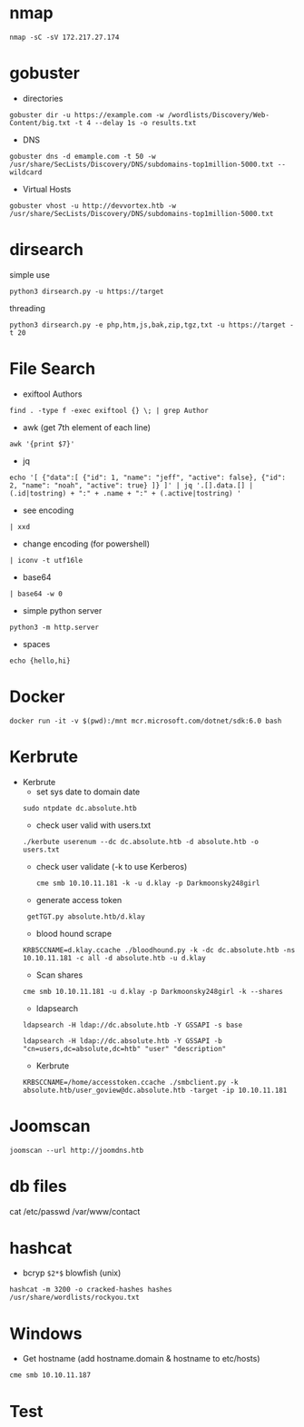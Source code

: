 # nmap
```
nmap -sC -sV 172.217.27.174
```

# gobuster
- directories
```
gobuster dir -u https://example.com -w /wordlists/Discovery/Web-Content/big.txt -t 4 --delay 1s -o results.txt
```
- DNS
```
gobuster dns -d emample.com -t 50 -w /usr/share/SecLists/Discovery/DNS/subdomains-top1million-5000.txt --wildcard
```
- Virtual Hosts
```
gobuster vhost -u http://devvortex.htb -w /usr/share/SecLists/Discovery/DNS/subdomains-top1million-5000.txt
```

# dirsearch

simple use

```
python3 dirsearch.py -u https://target
```
threading
```
python3 dirsearch.py -e php,htm,js,bak,zip,tgz,txt -u https://target -t 20
```

# File Search

- exiftool Authors
```
find . -type f -exec exiftool {} \; | grep Author
```
- awk (get 7th element of each line)
```
awk '{print $7}'
```
- jq
```
echo '[ {"data":[ {"id": 1, "name": "jeff", "active": false}, {"id": 2, "name": "noah", "active": true} ]} ]' | jq '.[].data.[] | (.id|tostring) + ":" + .name + ":" + (.active|tostring) '
```
- see encoding
```
| xxd
```
- change encoding (for powershell)
```
| iconv -t utf16le
```
- base64
```
| base64 -w 0
```
- simple python server
```
python3 -m http.server
```
- spaces
```
echo {hello,hi}
```
# Docker
```
docker run -it -v $(pwd):/mnt mcr.microsoft.com/dotnet/sdk:6.0 bash
```
# Kerbrute
- Kerbrute
   - set sys date to domain date
	```
	sudo ntpdate dc.absolute.htb 
	```
   - check user valid with users.txt
	```
	./kerbute userenum --dc dc.absolute.htb -d absolute.htb -o users.txt
	```
  - check user validate (-k to use Kerberos)
	```
	cme smb 10.10.11.181 -k -u d.klay -p Darkmoonsky248girl
    ```
  - generate access token
   ```
	getTGT.py absolute.htb/d.klay
	 ```
   - blood hound scrape
   ```
   KRB5CCNAME=d.klay.ccache ./bloodhound.py -k -dc dc.absolute.htb -ns 10.10.11.181 -c all -d absolute.htb -u d.klay
     ```
   - Scan shares
   ```
   cme smb 10.10.11.181 -u d.klay -p Darkmoonsky248girl -k --shares
     ```
   - ldapsearch
   ```
   ldapsearch -H ldap://dc.absolute.htb -Y GSSAPI -s base

   ldapsearch -H ldap://dc.absolute.htb -Y GSSAPI -b "cn=users,dc=absolute,dc=htb" "user" "description"
     ```
   - Kerbrute
   ```
   KRBSCCNAME=/home/accesstoken.ccache ./smbclient.py -k absolute.htb/user_goview@dc.absolute.htb -target -ip 10.10.11.181
     ```
   
# Joomscan
```
joomscan --url http://joomdns.htb
```

# db files

cat /etc/passwd
/var/www/contact
# hashcat

- bcryp `$2*$` blowfish (unix)
```
hashcat -m 3200 -o cracked-hashes hashes /usr/share/wordlists/rockyou.txt
```
# Windows
- Get hostname (add hostname.domain & hostname to etc/hosts)
```
cme smb 10.10.11.187
```


# Test